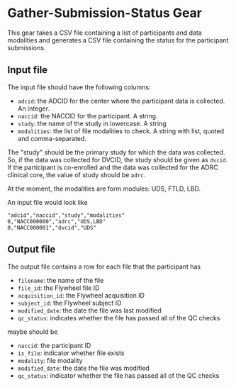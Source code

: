 # Gather-Submission-Status Gear

This gear takes a CSV file containing a list of participants and data modalities and generates a CSV file containing the status for the participant submissions.

## Input file

The input file should have the following columns:

- `adcid`: the ADCID for the center where the participant data is collected. An integer.
- `naccid`: the NACCID for the participant. A string.
- `study`: the name of the study in lowercase. A string
- `modalities`: the list of file modalities to check. A string with list, quoted and comma-separated.

The "study" should be the primary study for which the data was collected.
So, if the data was collected for DVCID, the study should be given as `dvcid`.
If the participant is co-enrolled and the data was collected for the ADRC clinical core, the value of study should be `adrc`.

At the moment, the modalities are form modules: UDS, FTLD, LBD.

An input file would look like

```csv
"adcid","naccid","study","modalities"
0,"NACC000000","adrc","UDS,LBD"
0,"NACC000001","dvcid","UDS"
```

## Output file

The output file contains a row for each file that the participant has

- `filename`: the name of the file
- `file_id`: the Flywheel file ID
- `acquisition_id`: the Flywheel acquisition ID
- `subject_id`: the Flywheel subject ID 
- `modified_date`: the date the file was last modified
- `qc_status`: indicates whether the file has passed all of the QC checks

maybe should be

- `naccid`: the participant ID
- `is_file`: indicator whether file exists
- `modality`: file modality
- `modified_date`: the date the file was modified
- `qc_status`: indicator whether the file has passed all of the QC checks